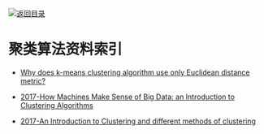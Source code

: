 [![返回目录](https://parg.co/UGo)](https://github.com/wxyyxc1992/Awesome-Links) 
 
 


# 聚类算法资料索引

* [Why does k-means clustering algorithm use only Euclidean distance metric?](https://stats.stackexchange.com/questions/81481/why-does-k-means-clustering-algorithm-use-only-euclidean-distance-metric)

* [2017-How Machines Make Sense of Big Data: an Introduction to Clustering Algorithms](https://parg.co/bCm)
* [2017-An Introduction to Clustering and different methods of clustering](https://parg.co/bC7)
